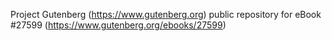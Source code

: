 Project Gutenberg (https://www.gutenberg.org) public repository for eBook #27599 (https://www.gutenberg.org/ebooks/27599)
